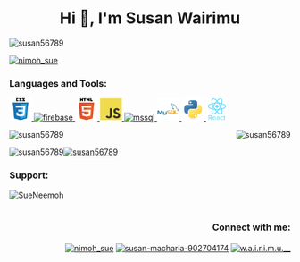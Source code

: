 <h1 align="center">Hi 👋, I'm Susan Wairimu</h1>

<p align="left"> <img src="https://komarev.com/ghpvc/?username=susan56789&label=Profile%20views&color=ff69b4&style=plastic" alt="susan56789" /> </p>
<p align="left"> <a href="https://twitter.com/nimoh_sue" target="blank"><img src="https://img.shields.io/twitter/follow/nimoh_sue?logo=twitter&style=for-the-badge" alt="nimoh_sue" /></a> </p>


<h3 align="left">Languages and Tools:</h3>
<p align="left"> <a href="https://www.w3schools.com/css/" target="_blank"> <img src="https://raw.githubusercontent.com/devicons/devicon/master/icons/css3/css3-original-wordmark.svg" alt="css3" width="40" height="40"/> </a> <a href="https://firebase.google.com/" target="_blank"> <img src="https://www.vectorlogo.zone/logos/firebase/firebase-icon.svg" alt="firebase" width="40" height="40"/> </a> <a href="https://www.w3.org/html/" target="_blank"> <img src="https://raw.githubusercontent.com/devicons/devicon/master/icons/html5/html5-original-wordmark.svg" alt="html5" width="40" height="40"/> </a> <a href="https://developer.mozilla.org/en-US/docs/Web/JavaScript" target="_blank"> <img src="https://raw.githubusercontent.com/devicons/devicon/master/icons/javascript/javascript-original.svg" alt="javascript" width="40" height="40"/> </a> <a href="https://www.microsoft.com/en-us/sql-server" target="_blank"> <img src="https://www.svgrepo.com/show/303229/microsoft-sql-server-logo.svg" alt="mssql" width="40" height="40"/> </a> <a href="https://www.mysql.com/" target="_blank"> <img src="https://raw.githubusercontent.com/devicons/devicon/master/icons/mysql/mysql-original-wordmark.svg" alt="mysql" width="40" height="40"/> </a> <a href="https://www.python.org" target="_blank"> <img src="https://raw.githubusercontent.com/devicons/devicon/master/icons/python/python-original.svg" alt="python" width="40" height="40"/> </a> <a href="https://reactjs.org/" target="_blank"> <img src="https://raw.githubusercontent.com/devicons/devicon/master/icons/react/react-original-wordmark.svg" alt="react" width="40" height="40"/> </a> </p>

<p><img align="left" src="https://github-readme-stats.vercel.app/api/top-langs?username=susan56789&show_icons=true&locale=en&layout=compact&theme=dark&count_private=true" alt="susan56789" /></p>

<p>&nbsp;<img align="right" src="https://github-readme-stats.vercel.app/api?username=susan56789&show_icons=true&locale=en&theme=dark&count_private=true" alt="susan56789" /></p>

<p><img align="left" src="https://github-readme-streak-stats.herokuapp.com/?user=susan56789&theme=dark&count_private=true" alt="susan56789" /></p>



<p align="left"> <a href="https://github.com/ryo-ma/github-profile-trophy"><img src="https://github-profile-trophy.vercel.app/?username=susan56789&theme=dracula&count_private=true" alt="susan56789" /></a> </p>



<h3 align="left">Support:</h3>
<p ><a href="https://www.buymeacoffee.com/SueNeemoh"> <img align="left" src="https://cdn.buymeacoffee.com/buttons/v2/default-yellow.png" height="50" width="210" alt="SueNeemoh" /></a></p><br><br>


<h3 align="right">Connect with me:</h3>
<p align="right">
<a href="https://twitter.com/nimoh_sue" target="blank"><img align="center" src="https://raw.githubusercontent.com/rahuldkjain/github-profile-readme-generator/master/src/images/icons/Social/twitter.svg" alt="nimoh_sue" height="30" width="40" /></a>
<a href="https://linkedin.com/in/susan-macharia-902704174" target="blank"><img align="center" src="https://raw.githubusercontent.com/rahuldkjain/github-profile-readme-generator/master/src/images/icons/Social/linked-in-alt.svg" alt="susan-macharia-902704174" height="30" width="40" /></a>
<a href="https://instagram.com/w.a.i.r.i.m.u.__" target="blank"><img align="center" src="https://raw.githubusercontent.com/rahuldkjain/github-profile-readme-generator/master/src/images/icons/Social/instagram.svg" alt="w.a.i.r.i.m.u.__" height="30" width="40" /></a>
</p>

